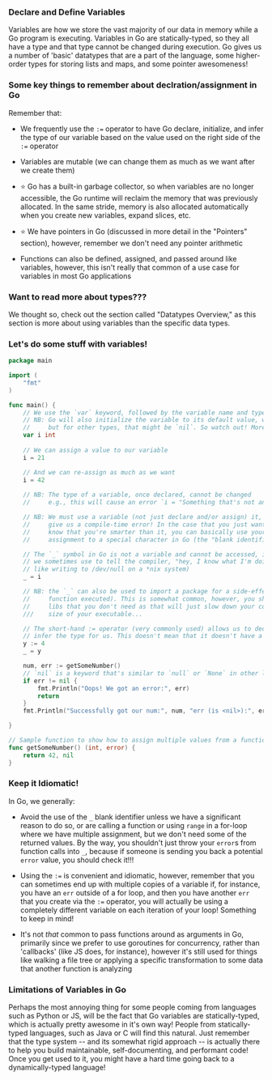 ### Declare and Define Variables

Variables are how we store the vast majority of our data in memory while a Go program is executing. Variables in Go are statically-typed, so they all have a type and that type cannot be changed during execution. Go gives us a number of 'basic' datatypes that are a part of the language, some higher-order types for storing lists and maps, and some pointer awesomeness!

### Some key things to remember about declration/assignment in Go

Remember that:

* We frequently use the `:=` operator to have Go declare, initialize, and infer the type of our variable based on the value used on the right side of the `:=` operator

* Variables are mutable (we can change them as much as we want after we create them)

* ⭐ Go has a built-in garbage collector, so when variables are no longer accessible, the Go runtime will reclaim the memory that was previously allocated. In the same stride, memory is also allocated automatically when you create new variables, expand slices, etc.

* ⭐ We have pointers in Go (discussed in more detail in the "Pointers" section), however, remember we don't need any pointer arithmetic

* Functions can also be defined, assigned, and passed around like variables, however, this isn't really that common of a use case for variables in most Go applications

### Want to read more about types???

We thought so, check out the section called "Datatypes Overview," as this section is more about using variables than the specific data types.

### Let's do some stuff with variables!

```go
package main

import (
    "fmt"
)

func main() {
    // We use the `var` keyword, followed by the variable name and type to declare a variable
    // NB: Go will also initialize the variable to its default value, which for an int is 0
    //     but for other types, that might be `nil`. So watch out! More on defaults in the "Datatypes Overview"
    var i int
    
    // We can assign a value to our variable
    i = 21

    // And we can re-assign as much as we want
    i = 42
    
    // NB: The type of a variable, once declared, cannot be changed
    //     e.g., this will cause an error `i = "Something that's not an int"`

    // NB: We must use a variable (not just declare and/or assign) it, otherwise Go will
    //     give us a compile-time error! In the case that you just want to let the compiler
    //     know that you're smarter than it, you can basically use your variable in a 'throw away'
    //     assignment to a special character in Go (the "blank identifier")

    // The `_` symbol in Go is not a variable and cannot be accessed, it's just a sentinel value that
    // we sometimes use to tell the compiler, "hey, I know what I'm doing" (it's a no-op,
    // like writing to /dev/null on a *nix system)
    _ = i

    // NB: the `_` can also be used to import a package for a side-effect (like having that package's `init`
    //     function executed). This is somewhat common, however, you shouldn't just use this import a ton of 
    //     libs that you don't need as that will just slow down your compilation and increase the
    ///    size of your executable...

    // The short-hand := operator (very commonly used) allows us to declare and assign the variable, while having Go
    // infer the type for us. This doesn't mean that it doesn't have a type!
    y := 4
    _ = y

    num, err := getSomeNumber()
    // `nil` is a keyword that's similar to `null` or `None` in other languages
    if err != nil {
        fmt.Println("Oops! We got an error:", err)
        return
    }
    fmt.Println("Successfully got our num:", num, "err (is <nil>):", err)

}

// Sample function to show how to assign multiple values from a function call
func getSomeNumber() (int, error) {
    return 42, nil
}

```

### Keep it Idiomatic!

In Go, we generally:

* Avoid the use of the `_` blank identifier unless we have a significant reason to do so, or are calling a function or using `range` in a for-loop where we have multiple assignment, but we don't need some of the returned values. By the way, you shouldn't just throw your `error`s from function calls into `_`, because if someone is sending you back a potential `error` value, you should check it!!!

* Using the `:=` is convenient and idiomatic, however, remember that you can sometimes end up with multiple copies of a variable if, for instance, you have an `err` outside of a for loop, and then you have another `err` that you create via the `:=` operator, you will actually be using a completely different variable on each iteration of your loop! Something to keep in mind! 

* It's not _that_ common to pass functions around as arguments in Go, primarily since we prefer to use goroutines for concurrency, rather than 'callbacks' (like JS does, for instance), however it's still used for things like walking a file tree or applying a specific transformation to some data that another function is analyzing

### Limitations of Variables in Go

Perhaps the most annoying thing for some people coming from languages such as Python or JS, will be the fact that Go variables are statically-typed, which is actually pretty awesome in it's own way! People from statically-typed languages, such as Java or C will find this natural. Just remember that the type system -- and its somewhat rigid approach -- is actually there to help you build maintainable, self-documenting, and performant code! Once you get used to it, you might have a hard time going back to a dynamically-typed language!
